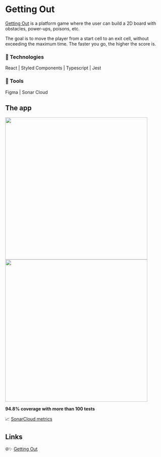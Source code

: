 # Getting Out

[Getting Out](https://getting-out.netlify.app/) is a platform game where the user can build a 2D board with obstacles, power-ups, poisons, etc.

The goal is to move the player from a start cell to an exit cell, without exceeding the maximum time. The faster you go, the higher the score is.

### 🔸 Technologies

React | Styled Components | Typescript | Jest

### 🔸 Tools

Figma | Sonar Cloud

## The app

<img src="https://i.imgur.com/L3k85wS.png" width="450">
<img src="https://i.imgur.com/JvOzjse.png" width="450">

**94.8% coverage with more than 100 tests**

📈 [SonarCloud metrics](https://sonarcloud.io/summary/overall?id=xfontr_getting-out)

## Links

🌐✨ [Getting Out](https://getting-out.netlify.app/)
